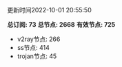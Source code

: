 更新时间2022-10-01 20:55:50

**总订阅: 73**
**总节点: 2668**
**有效节点: 725**
- v2ray节点: 266
- ss节点: 414
- trojan节点: 45
